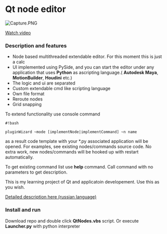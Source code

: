 # Qt node editor #


![Capture.PNG](https://bitbucket.org/repo/Radzbd/images/4008374530-Capture.PNG)

[Watch video](https://www.youtube.com/watch?v=HEP5E84O0mo)


### Description and features ###

* Node based multithreaded extendable editor. For this moment this is just a calc
* UI implemented using PySide, and you can start the editor under any application that uses **Python** as ascripting language.( **Autodesk Maya**, **MotionBuilder**, **Houdini** etc.)
* The logic and ui are separated
* Custom extendable cmd like scripting language
* Own file format
* Reroute nodes
* Grid snapping

To extend functionality use console command 
```
#!bash

pluginWizard ~mode [implementNode|implementCommand] ~n name
```
as a result code template  with your *.py associated application will be opened. For examples, see existing nodes/commands source code. No extra work, new nodes/commands will be hooked up with restart automatically.

To get existing command list use **help** command. Call command with no parameters to get description.

This is my learning project of Qt and applicatoin developement. Use this as you wish.

[Detailed description here (russian language)](http://ilgarlunin.blogspot.ru/2015/09/blog-post.html)

### Install and run ###

Download repo and double click **QtNodes.vbs** script. Or execute **Launcher.py** with python interpreter